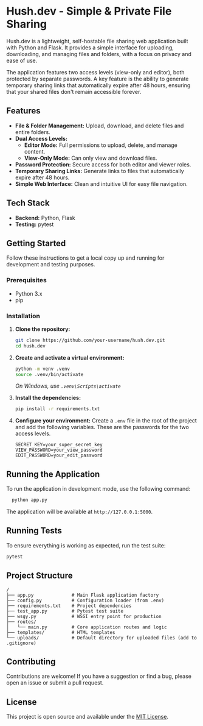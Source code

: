 # Hush.dev - Simple & Private File Sharing

Hush.dev is a lightweight, self-hostable file sharing web application built with Python and Flask. It provides a simple interface for uploading, downloading, and managing files and folders, with a focus on privacy and ease of use.

The application features two access levels (view-only and editor), both protected by separate passwords. A key feature is the ability to generate temporary sharing links that automatically expire after 48 hours, ensuring that your shared files don't remain accessible forever.

## Features

- **File & Folder Management:** Upload, download, and delete files and entire folders.
- **Dual Access Levels:**
  - **Editor Mode:** Full permissions to upload, delete, and manage content.
  - **View-Only Mode:** Can only view and download files.
- **Password Protection:** Secure access for both editor and viewer roles.
- **Temporary Sharing Links:** Generate links to files that automatically expire after 48 hours.
- **Simple Web Interface:** Clean and intuitive UI for easy file navigation.

## Tech Stack

- **Backend:** Python, Flask
- **Testing:** pytest

## Getting Started

Follow these instructions to get a local copy up and running for development and testing purposes.

### Prerequisites

- Python 3.x
- pip

### Installation

1. **Clone the repository:**

   ```bash
   git clone https://github.com/your-username/hush.dev.git
   cd hush.dev
   ```

2. **Create and activate a virtual environment:**

   ```bash
   python -m venv .venv
   source .venv/bin/activate
   ```

   _On Windows, use `.venv\Scripts\activate`_

3. **Install the dependencies:**

   ```bash
   pip install -r requirements.txt
   ```

4. **Configure your environment:**
   Create a `.env` file in the root of the project and add the following variables. These are the passwords for the two access levels.

   ```env
   SECRET_KEY=your_super_secret_key
   VIEW_PASSWORD=your_view_password
   EDIT_PASSWORD=your_edit_password
   ```

## Running the Application

To run the application in development mode, use the following command:

```bash
  python app.py
```

The application will be available at `http://127.0.0.1:5000`.

## Running Tests

To ensure everything is working as expected, run the test suite:

```bash
pytest
```

## Project Structure

```
/
├── app.py              # Main Flask application factory
├── config.py           # Configuration loader (from .env)
├── requirements.txt    # Project dependencies
├── test_app.py         # Pytest test suite
├── wsgy.py             # WSGI entry point for production
├── routes/
│   └── main.py         # Core application routes and logic
├── templates/          # HTML templates
└── uploads/            # Default directory for uploaded files (add to .gitignore)
```

## Contributing

Contributions are welcome! If you have a suggestion or find a bug, please open an issue or submit a pull request.

## License

This project is open source and available under the [MIT License](LICENSE).
